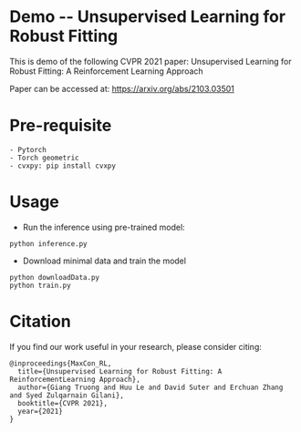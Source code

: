 # Demo -- Unsupervised Learning for Robust Fitting
This is demo of the following CVPR 2021 paper:
Unsupervised Learning for Robust Fitting: A Reinforcement Learning Approach

Paper can be accessed at: https://arxiv.org/abs/2103.03501

# Pre-requisite
```
- Pytorch
- Torch geometric
- cvxpy: pip install cvxpy
```
# Usage
- Run the inference using pre-trained model:
```
python inference.py
```
- Download minimal data and train the model
```
python downloadData.py
python train.py
```
# Citation
If you find our work useful in your research, please consider citing:
```
@inproceedings{MaxCon_RL,
  title={Unsupervised Learning for Robust Fitting: A ReinforcementLearning Approach},
  author={Giang Truong and Huu Le and David Suter and Erchuan Zhang and Syed Zulqarnain Gilani},
  booktitle={CVPR 2021},
  year={2021}
}
```